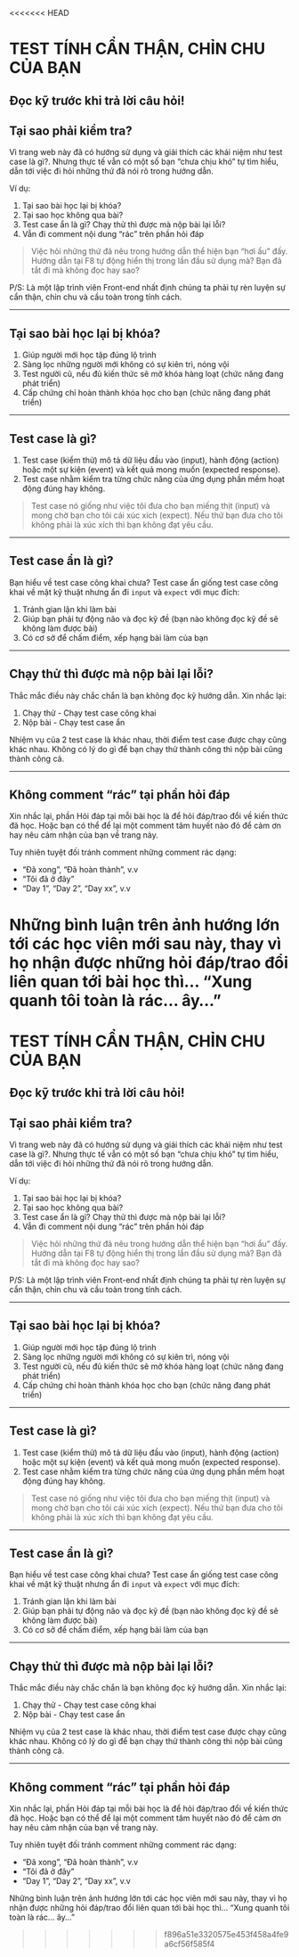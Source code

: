 <<<<<<< HEAD
# TEST TÍNH CẨN THẬN, CHỈN CHU CỦA BẠN

## Đọc kỹ trước khi trả lời câu hỏi!

## Tại sao phải kiểm tra?

Vì trang web này đã có hướng sử dụng và giải thích các khái niệm như test case là gì?. Nhưng thực tế vẫn có một số bạn “chưa chịu khó” tự tìm hiểu, dẫn tới việc đi hỏi những thứ đã nói rõ trong hướng dẫn.

Ví dụ:

1. Tại sao bài học lại bị khóa?
2. Tại sao học không qua bài?
3. Test case ẩn là gì? Chạy thử thì được mà nộp bài lại lỗi?
4. Vẫn đi comment nội dung “rác” trên phần hỏi đáp

> Việc hỏi những thứ đã nêu trong hướng dẫn thể hiện bạn “hơi ẩu” đấy. Hướng dẫn tại F8 tự động hiển thị trong lần đầu sử dụng mà? Bạn đã tắt đi mà không đọc hay sao?

P/S: Là một lập trình viên Front-end nhất định chúng ta phải tự rèn luyện sự cẩn thận, chỉn chu và cầu toàn trong tính cách.

---

## Tại sao bài học lại bị khóa?

1. Giúp người mới học tập đúng lộ trình
2. Sàng lọc những người mới không có sự kiên trì, nóng vội
3. Test người cũ, nếu đủ kiến thức sẽ mở khóa hàng loạt (chức năng đang phát triển)
4. Cấp chứng chỉ hoàn thành khóa học cho bạn (chức năng đang phát triển)

---

## Test case là gì?

1. Test case (kiểm thử) mô tả dữ liệu đầu vào (input), hành động (action) hoặc một sự kiện (event) và kết quả mong muốn (expected response).
2. Test case nhằm kiểm tra từng chức năng của ứng dụng phần mềm hoạt động đúng hay không.

> Test case nó giống như việc tôi đưa cho bạn miếng thịt (input) và mong chờ bạn cho tôi cái xúc xích (expect). Nếu thứ bạn đưa cho tôi không phải là xúc xích thì bạn không đạt yêu cầu.

---

## Test case ẩn là gì?

Bạn hiểu về test case công khai chưa? Test case ẩn giống test case công khai về mặt kỹ thuật nhưng ẩn đi `input` và `expect` với mục đích:

1. Tránh gian lận khi làm bài
2. Giúp bạn phải tự động não và đọc kỹ đề (bạn nào không đọc kỹ đề sẽ không làm được bài)
3. Có cơ sở để chấm điểm, xếp hạng bài làm của bạn

---

## Chạy thử thì được mà nộp bài lại lỗi?

Thắc mắc điều này chắc chắn là bạn không đọc kỹ hướng dẫn. Xin nhắc lại:

1. Chạy thử - Chạy test case công khai
2. Nộp bài - Chạy test case ẩn

Nhiệm vụ của 2 test case là khác nhau, thời điểm test case được chạy cũng khác nhau. Không có lý do gì để bạn chạy thử thành công thì nộp bài cũng thành công cả.

---

## Không comment “rác” tại phần hỏi đáp

Xin nhắc lại, phần Hỏi đáp tại mỗi bài học là để hỏi đáp/trao đổi về kiến thức đã học. Hoặc bạn có thể để lại một comment tâm huyết nào đó để cảm ơn hay nêu cảm nhận của bạn về trang này.

Tuy nhiên tuyệt đối tránh comment những comment rác dạng:

- “Đã xong”, “Đã hoàn thành”, v.v
- “Tôi đã ở đây”
- “Day 1”, “Day 2”, “Day xx”, v.v

Những bình luận trên ảnh hướng lớn tới các học viên mới sau này, thay vì họ nhận được những hỏi đáp/trao đổi liên quan tới bài học thì… “Xung quanh tôi toàn là rác… ây…”
=======
# TEST TÍNH CẨN THẬN, CHỈN CHU CỦA BẠN

## Đọc kỹ trước khi trả lời câu hỏi!

## Tại sao phải kiểm tra?

Vì trang web này đã có hướng sử dụng và giải thích các khái niệm như test case là gì?. Nhưng thực tế vẫn có một số bạn “chưa chịu khó” tự tìm hiểu, dẫn tới việc đi hỏi những thứ đã nói rõ trong hướng dẫn.

Ví dụ:

1. Tại sao bài học lại bị khóa?
2. Tại sao học không qua bài?
3. Test case ẩn là gì? Chạy thử thì được mà nộp bài lại lỗi?
4. Vẫn đi comment nội dung “rác” trên phần hỏi đáp

> Việc hỏi những thứ đã nêu trong hướng dẫn thể hiện bạn “hơi ẩu” đấy. Hướng dẫn tại F8 tự động hiển thị trong lần đầu sử dụng mà? Bạn đã tắt đi mà không đọc hay sao?

P/S: Là một lập trình viên Front-end nhất định chúng ta phải tự rèn luyện sự cẩn thận, chỉn chu và cầu toàn trong tính cách.

---

## Tại sao bài học lại bị khóa?

1. Giúp người mới học tập đúng lộ trình
2. Sàng lọc những người mới không có sự kiên trì, nóng vội
3. Test người cũ, nếu đủ kiến thức sẽ mở khóa hàng loạt (chức năng đang phát triển)
4. Cấp chứng chỉ hoàn thành khóa học cho bạn (chức năng đang phát triển)

---

## Test case là gì?

1. Test case (kiểm thử) mô tả dữ liệu đầu vào (input), hành động (action) hoặc một sự kiện (event) và kết quả mong muốn (expected response).
2. Test case nhằm kiểm tra từng chức năng của ứng dụng phần mềm hoạt động đúng hay không.

> Test case nó giống như việc tôi đưa cho bạn miếng thịt (input) và mong chờ bạn cho tôi cái xúc xích (expect). Nếu thứ bạn đưa cho tôi không phải là xúc xích thì bạn không đạt yêu cầu.

---

## Test case ẩn là gì?

Bạn hiểu về test case công khai chưa? Test case ẩn giống test case công khai về mặt kỹ thuật nhưng ẩn đi `input` và `expect` với mục đích:

1. Tránh gian lận khi làm bài
2. Giúp bạn phải tự động não và đọc kỹ đề (bạn nào không đọc kỹ đề sẽ không làm được bài)
3. Có cơ sở để chấm điểm, xếp hạng bài làm của bạn

---

## Chạy thử thì được mà nộp bài lại lỗi?

Thắc mắc điều này chắc chắn là bạn không đọc kỹ hướng dẫn. Xin nhắc lại:

1. Chạy thử - Chạy test case công khai
2. Nộp bài - Chạy test case ẩn

Nhiệm vụ của 2 test case là khác nhau, thời điểm test case được chạy cũng khác nhau. Không có lý do gì để bạn chạy thử thành công thì nộp bài cũng thành công cả.

---

## Không comment “rác” tại phần hỏi đáp

Xin nhắc lại, phần Hỏi đáp tại mỗi bài học là để hỏi đáp/trao đổi về kiến thức đã học. Hoặc bạn có thể để lại một comment tâm huyết nào đó để cảm ơn hay nêu cảm nhận của bạn về trang này.

Tuy nhiên tuyệt đối tránh comment những comment rác dạng:

- “Đã xong”, “Đã hoàn thành”, v.v
- “Tôi đã ở đây”
- “Day 1”, “Day 2”, “Day xx”, v.v

Những bình luận trên ảnh hướng lớn tới các học viên mới sau này, thay vì họ nhận được những hỏi đáp/trao đổi liên quan tới bài học thì… “Xung quanh tôi toàn là rác… ây…”
>>>>>>> f896a51e3320575e453f458a4fe9a6cf56f585f4

